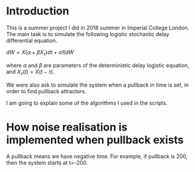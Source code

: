 # Introduction  
This is a summer project I did in 2018 summer in Imperial College London. The main task is to simulate the following logistic stochastic delay differential equation. 

$dW=X( \alpha +\beta X_\tau )dt+\sigma X dW$

where $\alpha$ and $\beta$ are parameters of the deterministic delay logistic equation, and $X_\tau(t)=X(t-\tau)$.

We were also ask to simulate the system when a pullback in time is set, in order to find pullback attractors.

I am going to explain some of the algorithms I used in the scripts.

# How noise realisation is implemented when pullback exists

A pullback means we have negative time. For example, if pullback is 200, then the system starts at t=-200.  


<!--stackedit_data:
eyJoaXN0b3J5IjpbMTgzMTA0NDM4NCwxMzk5MTc5OTgwLDEwMj
g0MjUxMjYsLTM4MzEzODM0NCw2MzY1OTA2MzRdfQ==
-->